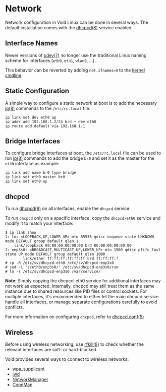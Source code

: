 # Network

Network configuration in Void Linux can be done in several ways. The default
installation comes with the [dhcpcd(8)](https://man.voidlinux.org/dhcpcd.8)
service enabled.

## Interface Names

Newer versions of [udev(7)](https://man.voidlinux.org/udev.7) no longer use the
traditional Linux naming scheme for interfaces (`eth0`, `eth1`, `wlan0`, ...).

This behavior can be reverted by adding `net.ifnames=0` to the [kernel
cmdline](../kernel.md#cmdline).

## Static Configuration

A simple way to configure a static network at boot is to add the necessary
[ip(8)](https://man.voidlinux.org/ip.8) commands to the `/etc/rc.local` file:

```
ip link set dev eth0 up
ip addr add 192.168.1.2/24 brd + dev eth0
ip route add default via 192.168.1.1
```

## Bridge Interfaces

To configure bridge interfaces at boot, the `/etc/rc.local` file can be used to
run [ip(8)](https://man.voidlinux.org/ip.8) commands to add the bridge `br0` and
set it as the master for the `eth0` interface as example:

```
ip link add name br0 type bridge
ip link set eth0 master br0
ip link set eth0 up
```

## dhcpcd

To run [dhcpcd(8)](https://man.voidlinux.org/dhcpcd.8) on all interfaces, enable
the `dhcpcd` service.

To run `dhcpcd` only on a specific interface, copy the `dhcpcd-eth0` service and
modify it to match your interface:

```
$ ip link show
1: lo: <LOOPBACK,UP,LOWER_UP> mtu 65536 qdisc noqueue state UNKNOWN mode DEFAULT group default qlen 1
    link/loopback 00:00:00:00:00:00 brd 00:00:00:00:00:00
2: enp3s0: <BROADCAST,MULTICAST,UP,LOWER_UP> mtu 1500 qdisc pfifo_fast state UP mode DEFAULT group default qlen 1000
        link/ether ff:ff:ff:ff:ff:ff brd ff:ff:ff:f
# cp -R /etc/sv/dhcpcd-eth0 /etc/sv/dhcpcd-enp3s0
# sed -i 's/eth0/enp3s0/' /etc/sv/dhcpcd-enp3s0/run
# ln -s /etc/sv/dhcpcd-enp3s0 /var/service/
```

**Note**: Simply copying the dhcpcd-eth0 service for additional interfaces may not work as expected.
Internally, dhcpcd may still treat them as the same instance due to shared resources like PID files or control sockets. For multiple interfaces, it's recommended to either let the main dhcpcd service handle all interfaces,
or manage separate configurations carefully to avoid conflicts.

For more information on configuring `dhcpcd`, refer to
[dhcpcd.conf(5)](https://man.voidlinux.org/dhcpcd.conf.5)

## Wireless

Before using wireless networking, use
[rfkill(8)](https://man.voidlinux.org/rfkill.8) to check whether the relevant
interfaces are soft- or hard-blocked.

Void provides several ways to connect to wireless networks:

- [wpa_supplicant](./wpa_supplicant.md)
- [iwd](./iwd.md)
- [NetworkManager](./networkmanager.md)
- [ConnMan](./connman.md)
